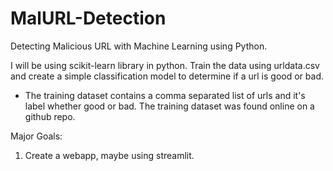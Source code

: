 # MalURL-Detection
Detecting Malicious URL with Machine Learning using Python. 

I will be using scikit-learn library in python. 
Train the data using urldata.csv and create a simple classification model to determine if a url is good or bad. 

- The training dataset contains a comma separated list of urls and it's label whether good or bad. The training dataset was found online on a github repo. 


Major Goals:

1. Create a webapp, maybe using streamlit. 
